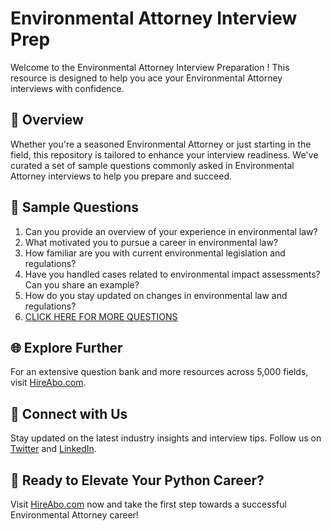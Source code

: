 # Environmental Attorney Interview Prep

Welcome to the Environmental Attorney Interview Preparation ! This resource is designed to help you ace your Environmental Attorney interviews with confidence.

## 🚀 Overview

Whether you're a seasoned Environmental Attorney or just starting in the field, this repository is tailored to enhance your interview readiness. We've curated a set of sample questions commonly asked in Environmental Attorney interviews to help you prepare and succeed.

## 📝 Sample Questions

1. Can you provide an overview of your experience in environmental law?
2. What motivated you to pursue a career in environmental law?
3. How familiar are you with current environmental legislation and regulations?
4. Have you handled cases related to environmental impact assessments? Can you share an example?
5. How do you stay updated on changes in environmental law and regulations?
6. [CLICK HERE FOR MORE QUESTIONS](https://hireabo.com/job/10_1_36/Environmental%20Attorney)

## 🌐 Explore Further

For an extensive question bank and more resources across 5,000 fields, visit [HireAbo.com](https://www.hireabo.com).

## 📱 Connect with Us

Stay updated on the latest industry insights and interview tips. Follow us on [Twitter](https://twitter.com/hireabo) and [LinkedIn](https://www.linkedin.com/in/hire-abo-3609972a8/).

## 🚀 Ready to Elevate Your Python Career?

Visit [HireAbo.com](https://www.hireabo.com) now and take the first step towards a successful Environmental Attorney career!